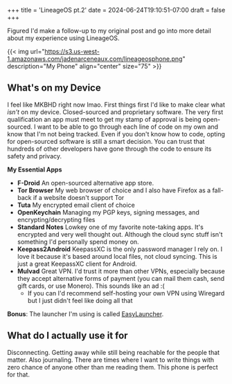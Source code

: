 +++
title = 'LineageOS pt.2'
date = 2024-06-24T19:10:51-07:00
draft = false
+++

Figured I'd make a follow-up to my original post and go into more detail about my experience using LineageOS.

{{< img
url="https://s3.us-west-1.amazonaws.com/jadenarceneaux.com/lineageosphone.png"
description="My Phone"
align="center"
size="75" >}}


## What's on my Device
I feel like MKBHD right now lmao. First things first I'd like to make clear what *isn't* on my device. Closed-sourced and proprietary software. The very first qualification an app must meet to get my stamp of approval is being open-sourced. I want to be able to go through each line of code on my own and know that I'm not being tracked. Even if you don't know how to code, opting for open-sourced software is still a smart decision. You can trust that hundreds of other developers have gone through the code to ensure its safety and privacy.

**My Essential Apps**
- **F-Droid** An open-sourced alternative app store.
- **Tor Browser** My web browser of choice and I also have Firefox as a fall-back if a website doesn't support Tor
- **Tuta** My encrypted email client of choice
- **OpenKeychain** Managing my PGP keys, signing messages, and encrypting/decrypting files
- **Standard Notes** Lowkey one of my favorite note-taking apps. It's encrypted and very well thought out. Although the cloud sync stuff isn't something I'd personally spend money on.
- **Keepass2Android** KeepassXC is the only password manager I rely on. I love it because it's based around local files, not cloud syncing. This is just a great KeepassXC client for Android.
- **Mulvad** Great VPN. I'd trust it more than other VPNs, especially because they accept alternative forms of payment (you can mail them cash, send gift cards, or use Monero). This sounds like an ad :(
  - If you can I'd recommend self-hosting your own VPN using Wiregard but I just didn't feel like doing all that

**Bonus**: The launcher I'm using is called [EasyLauncher](https://github.com/DroidWorksStudio/EasyLauncher).

## What do I actually use it for
Disconnecting. Getting away while still being reachable for the people that matter. Also journaling. There are times where I want to write things with zero chance of anyone other than me reading them. This phone is perfect for that. 
